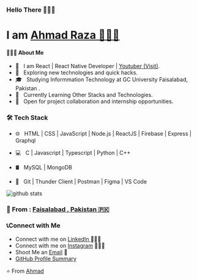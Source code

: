 ###                                                               Hello There 👋✨😍

#                                                     I am [Ahmad Raza 👨🏻‍💻 ](https://github.com/ahmadraza100)

<h4> 👨🏻‍💻 About Me </h4>

- 🤔 &nbsp; I am React | React Native Developer | [Youtuber (Visit)](https://www.youtube.com/techtalkswithahmad).
- 🎈 &nbsp; Exploring new technologies and quick hacks. 
- 🎓 &nbsp; Studying Informmation Technology at GC University Faisalabad, Pakistan .
- 🌱 &nbsp; Currently Learning Other Stacks and Technologies.
- 🥇 &nbsp; Open for project collaboration and internship opportunities. 


<h3>🛠 Tech Stack</h3>

- 🌐 &nbsp; HTML | CSS | JavaScript | Node.js | ReactJS | Firebase | Express | Graphql 

- 💻 &nbsp; C | Javascript | Typescript  | Python | C++ 

- 🛢  &nbsp; MySQL | MongoDB

- 🔧 &nbsp; Git | Thunder Client | Postman | Figma | VS Code


![github stats](https://github-readme-stats.vercel.app/api?username=ahmadraza100&show_icons=true)
### 📍 From : [Faisalabad , Pakistan 🇵🇰](https://www.google.com/maps/d/viewer?mid=10K9ZDPjrrBM89g9R4f9EKgN6RuI&ie=UTF8&t=m&oe=UTF8&msa=0)

### 📞Connect with Me

 - Connect with me on [LinkedIn ](https://www.linkedin.com/in/ahmadraza100/) 👨🏻‍💻
 - Connect with me on [Instagram](https://www.instagram.com/iam_ahmademi/) 👨🏻‍💻
 - Shoot Me an [Email](mailto:ahmadrazashafi@gmail.com) 💌
 - [GitHub Profile Summary](https://profile-summary-for-github.com/user/ahmadraza100)

 ⭐️ From [Ahmad](https://github.com/[ahmadraza100])
